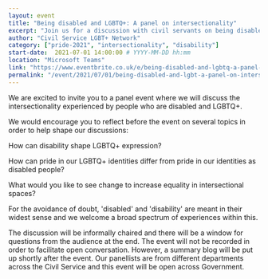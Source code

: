 ```yaml
---
layout: event
title: "Being disabled and LGBTQ+: A panel on intersectionality"
excerpt: "Join us for a discussion with civil servants on being disabled and LGBTQ+, pride in our identities and Pride, with questions at the end."
author: "Civil Service LGBT+ Network"
category: ["pride-2021", "intersectionality", "disability"]
start-date:  2021-07-01 14:00:00 # YYYY-MM-DD hh:mm
location: "Microsoft Teams"
link: "https://www.eventbrite.co.uk/e/being-disabled-and-lgbtq-a-panel-on-intersectionality-tickets-158045551499"
permalink: "/event/2021/07/01/being-disabled-and-lgbt-a-panel-on-intersectionality"
---
```


We are excited to invite you to a panel event where we will discuss the intersectionality experienced by people who are disabled and LGBTQ+.

We would encourage you to reflect before the event on several topics in order to help shape our discussions:

How can disability shape LGBTQ+ expression?

How can pride in our LGBTQ+ identities differ from pride in our identities as disabled people?

What would you like to see change to increase equality in intersectional spaces?

For the avoidance of doubt, 'disabled' and 'disability' are meant in their widest sense and we welcome a broad spectrum of experiences within this.

The discussion will be informally chaired and there will be a window for questions from the audience at the end. The event will not be recorded in order to facilitate open conversation. However, a summary blog will be put up shortly after the event. Our panellists are from different departments across the Civil Service and this event will be open across Government.
